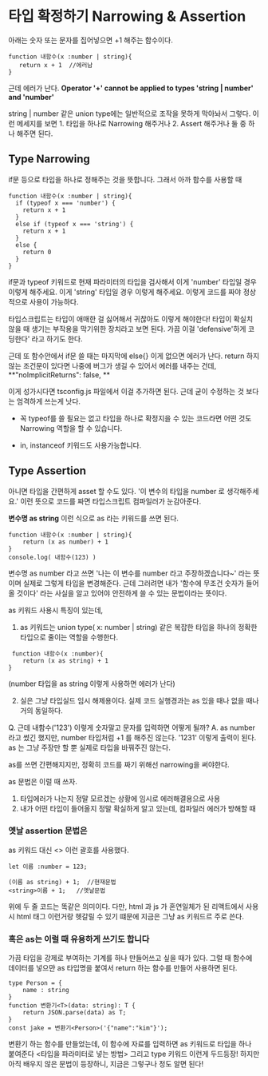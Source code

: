 # 타입 확정하기 Narrowing & Assertion

아래는 숫자 또는 문자를 집어넣으면 +1 해주는 함수이다.

```
function 내함수(x :number | string){
   return x + 1  //에러남
}

```

근데 에러가 난다.
**Operator '+' cannot be applied to types 'string | number' and 'number'**

string | number 같은 union type에는 일반적으로 조작을 못하게 막아놔서 그렇다.
이런 메세지를 보면 1. 타입을 하나로 Narrowing 해주거나 2. Assert 해주거나 둘 중 하나 해주면 된다.

## Type Narrowing

if문 등으로 타입을 하나로 정해주는 것을 뜻합니다. 그래서 아까 함수를 사용할 때

```
function 내함수(x :number | string){
  if (typeof x === 'number') {
    return x + 1
  }
  else if (typeof x === 'string') {
    return x + 1
  }
  else {
    return 0
  }
}
```

if문과 typeof 키워드로 현재 파라미터의 타입을 검사해서
이게 'number' 타입일 경우 이렇게 해주세요.
이게 'string' 타입일 경우 이렇게 해주세요.
이렇게 코드를 짜야 정상적으로 사용이 가능하다.

타입스크립트는 타입이 애매한 걸 싫어해서 귀찮아도 이렇게 해야한다!
타입이 확실치 않을 때 생기는 부작용을 막기위한 장치라고 보면 된다.
가끔 이걸 'defensive'하게 코딩한다' 라고 하기도 한다.

근데 또 함수안에서 if문 쓸 때는 마지막에 else{} 이게 없으면 에러가 난다.
return 하지 않는 조건문이 있다면 나중에 버그가 생길 수 있어서 에러를 내주는 건데,
**"noImplicitReturns": false, **

이게 성가시다면 tsconfig.js 파일에서 이걸 추가하면 된다. 근데 굳이 수정하는 것 보다는 엄격하게 쓰는게 낫다.

- 꼭 typeof를 쓸 필요는 없고 타입을 하나로 확정지을 수 있는 코드라면 어떤 것도 Narrowing 역할을 할 수 있습니다.

- in, instanceof 키워드도 사용가능합니다.

## Type Assertion

아니면 타입을 간편하게 asset 할 수도 있다.
'이 변수의 타입을 number 로 생각해주세요.' 이런 뜻으로 코드를 짜면
타입스크립트 컴파일러가 눈감아준다.

**변수명 as string**
이런 식으로 as 라는 키워드를 쓰면 된다.

```
function 내함수(x :number | string){
    return (x as number) + 1
}
console.log( 내함수(123) )
```

변수명 as number 라고 쓰면
'나는 이 변수를 number 라고 주장하겠습니다~' 라는 뜻이며 실제로 그렇게 타입을 변경해준다.
근데 그러려면 내가 '함수에 무조건 숫자가 들어올 것이다' 라는 사실을 알고 있어야 안전하게 쓸 수 있는 문법이라는 뜻이다.

as 키워드 사용시 특징이 있는데,

1. as 키워드는 union type( x: number | string) 같은 복잡한 타입을 하나의 정확한 타입으로 줄이는 역할을 수행한다.

```
 function 내함수(x :number){
    return (x as string) + 1
}
```

(number 타입을 as string 이렇게 사용하면 에러가 난다)

2. 실은 그냥 타입실드 임시 해제용이다. 실제 코드 실행경과는 as 있을 때나 없을 때나 거의 동일하다.

Q. 근데 내함수('123') 이렇게 숫자말고 문자를 입력하면 어떻게 될까?
A. as number 라고 썼긴 했지만, number 타입처럼 +1 를 해주진 않는다. '1231' 이렇게 출력이 된다.
as 는 그냥 주장만 할 뿐 실제로 타입을 바꿔주진 않는다.

as를 쓰면 간편해지지만, 정확히 코드를 짜기 위해선 narrowing을 써야한다.

as 문법은 이럴 때 쓰자.

1. 타입에러가 나는지 정말 모르겠는 상황에 임시로 에러해결용으로 사용
2. 내가 어떤 타입이 들어올지 정말 확실하게 알고 있는데, 컴파일러 에러가 방해할 때

### 옛날 assertion 문법은

as 키워드 대신 <> 이런 괄호를 사용했다.

```
let 이름 :number = 123;

(이름 as string) + 1;  //현재문법
<string>이름 + 1;   //옛날문법
```

위에 두 줄 코드는 똑같은 의미이다.
다만, html 과 js 가 혼연일체가 된 리액트에서 사용시 html 태그 이런거랑
헷갈릴 수 있기 떄문에 지금은 그냥 as 키워드르 주로 쓴다.

### 혹은 as는 이럴 때 유용하게 쓰기도 합니다

가끔 타입을 강제로 부여하는 기계를 하나 만들어쓰고 싶을 때가 있다.
그럴 때 함수에 데이터를 넣으먄 as 타입명을 붙여서 return 하는 함수를 만들어 사용하면 된다.

```
type Person = {
    name : string
}
function 변환기<T>(data: string): T {
    return JSON.parse(data) as T;
}
const jake = 변환기<Person>('{"name":"kim"}');
```

변환기 하는 함수를 만들었는데,
이 함수에 자료를 입력하면 as 키워드로 타입을 하나 붙여준다
<타입을 파라미터로 넣는 방법> 그리고 type 키워드 이런게 두드등장!
하지만 아직 배우지 않은 문법이 등장하니, 지금은 그렇구나 정도 알면 된다!
